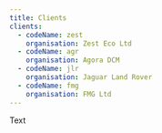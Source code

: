 ```yaml
---
title: Clients
clients:
  - codeName: zest
    organisation: Zest Eco Ltd
  - codeName: agr
    organisation: Agora DCM
  - codeName: jlr
    organisation: Jaguar Land Rover
  - codeName: fmg 
    organisation: FMG Ltd
---
```

Text
